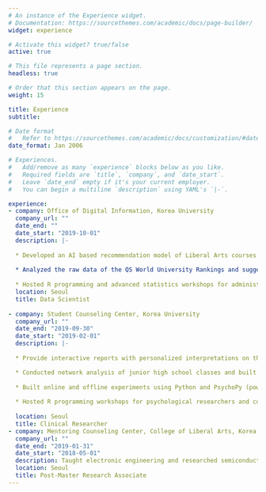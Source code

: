 ```yaml
---
# An instance of the Experience widget.
# Documentation: https://sourcethemes.com/academic/docs/page-builder/
widget: experience

# Activate this widget? true/false
active: true

# This file represents a page section.
headless: true

# Order that this section appears on the page.
weight: 15

title: Experience
subtitle:

# Date format
#   Refer to https://sourcethemes.com/academic/docs/customization/#date-format
date_format: Jan 2006

# Experiences.
#   Add/remove as many `experience` blocks below as you like.
#   Required fields are `title`, `company`, and `date_start`.
#   Leave `date_end` empty if it's your current employer.
#   You can begin a multiline `description` using YAML's `|-`.

experience:
- company: Office of Digital Information, Korea University
  company_url: ""
  date_end: ""
  date_start: "2019-10-01"
  description: |-
  
  * Developed an AI based recommendation model of Liberal Arts courses for university students
  
  * Analyzed the raw data of the QS World University Rankings and suggested a strategy for selecting evaluators that led to rising in rankings (83rd to 69th): A special citation was awarded to the Data Hub Team with incentives (2,000$)
  
  * Hosted R programming and advanced statistics workshops for administrative officers
  location: Seoul
  title: Data Scientist
  
- company: Student Counseling Center, Korea University
  company_url: ""
  date_end: "2019-09-30"
  date_start: "2019-02-01"
  description: |-
  
  * Provide interactive reports with personalized interpretations on the results of psychological assessments 

  * Conducted network analysis of junior high school classes and built Shiny web applications using R to visualize the analyzed results
  
  * Built online and offline experiments using Python and PsychoPy (powered by Pavlovia.org for online experiments)
  
  * Hosted R programming workshops for psychological researchers and counselors
  
  location: Seoul
  title: Clinical Researcher 
- company: Mentoring Counseling Center, College of Liberal Arts, Korea University
  company_url: ""
  date_end: "2019-01-31"
  date_start: "2018-05-01"
  description: Taught electronic engineering and researched semiconductor physics.
  location: Seoul
  title: Post-Master Research Associate  
---
```

